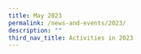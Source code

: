 ```yaml
---
title: May 2023
permalink: /news-and-events/2023/
description: ""
third_nav_title: Activities in 2023
---
```


